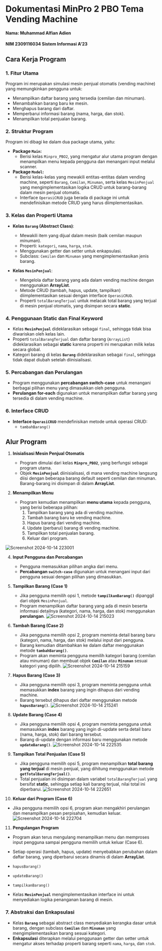 # Dokumentasi MinPro 2 PBO Tema Vending Machine

#### Nama: Muhammad Alfian Adien  
#### NIM 2309116034 Sistem Informasi A'23

## Cara Kerja Program

### 1. **Fitur Utama**
Program ini merupakan simulasi mesin penjual otomatis (vending machine) yang memungkinkan pengguna untuk:
- Menampilkan daftar barang yang tersedia (cemilan dan minuman).
- Menambahkan barang baru ke mesin.
- Menghapus barang dari daftar.
- Memperbarui informasi barang (nama, harga, dan stok).
- Menampilkan total penjualan barang.

### 2. **Struktur Program**
Program ini dibagi ke dalam dua package utama, yaitu:
- **Package `Main`:**
  - Berisi kelas `Minpro_PBO2`, yang mengatur alur utama program dengan menampilkan menu kepada pengguna dan menangani input melalui scanner.
- **Package `Model`:**
  - Berisi kelas-kelas yang mewakili entitas-entitas dalam vending machine, seperti `Barang`, `Cemilan`, `Minuman`, serta kelas `MesinPenjual` yang mengimplementasikan logika CRUD untuk barang-barang dalam mesin penjual otomatis.
  - Interface `OperasiCRUD` juga berada di package ini untuk mendefinisikan metode CRUD yang harus diimplementasikan.

### 3. **Kelas dan Properti Utama**
- **Kelas `Barang` (Abstract Class)**:
  - Mewakili item yang dijual dalam mesin (baik cemilan maupun minuman).
  - Properti: `kategori`, `nama`, `harga`, `stok`.
  - Menggunakan getter dan setter untuk enkapsulasi.
  - Subclass: `Cemilan` dan `Minuman` yang mengimplementasikan jenis barang.

- **Kelas `MesinPenjual`**:
  - Mengelola daftar barang yang ada dalam vending machine dengan menggunakan **ArrayList**.
  - Metode CRUD (tambah, hapus, update, tampilkan) diimplementasikan sesuai dengan interface `OperasiCRUD`.
  - Properti `totalBarangTerjual` untuk melacak total barang yang terjual di mesin penjual otomatis, yang disimpan secara **static**.

### 4. **Penggunaan Static dan Final Keyword**
- Kelas **`MesinPenjual`** dideklarasikan sebagai `final`, sehingga tidak bisa diwariskan oleh kelas lain.
- Properti `totalBarangTerjual` dan daftar barang (`ArrayList`) dideklarasikan sebagai **static** karena properti ini merupakan milik kelas secara global.
- Kategori barang di kelas **`Barang`** dideklarasikan sebagai `final`, sehingga tidak dapat diubah setelah diinisialisasi.

### 5. **Percabangan dan Perulangan**
- Program menggunakan **percabangan switch-case** untuk menangani berbagai pilihan menu yang dimasukkan oleh pengguna.
- **Perulangan for-each** digunakan untuk menampilkan daftar barang yang tersedia di dalam vending machine.

### 6. **Interface CRUD**
- **Interface `OperasiCRUD`** mendefinisikan metode untuk operasi CRUD:
  - `tambahBarang()`

## Alur Program

1. **Inisialisasi Mesin Penjual Otomatis**
   - Program dimulai dari kelas **`Minpro_PBO2`**, yang berfungsi sebagai program utama.
   - Objek **`MesinPenjual`** diinisialisasi, di mana vending machine langsung diisi dengan beberapa barang default seperti cemilan dan minuman. Barang-barang ini disimpan di dalam **ArrayList**.

2. **Menampilkan Menu**
   - Program kemudian menampilkan **menu utama** kepada pengguna, yang berisi beberapa pilihan:
     1. Tampilkan barang yang ada di vending machine.
     2. Tambah barang baru ke vending machine.
     3. Hapus barang dari vending machine.
     4. Update (perbarui) barang di vending machine.
     5. Tampilkan total penjualan barang.
     6. Keluar dari program.

![Screenshot 2024-10-14 223001](https://github.com/user-attachments/assets/ccc79651-e063-4fe6-b0b0-a4e159073373)

4. **Input Pengguna dan Percabangan**
   - Pengguna memasukkan pilihan angka dari menu.
   - **Percabangan `switch-case`** digunakan untuk menangani input dari pengguna sesuai dengan pilihan yang dimasukkan.

5. **Tampilkan Barang (Case 1)**
   - Jika pengguna memilih opsi 1, metode **`tampilkanBarang()`** dipanggil dari objek `MesinPenjual`.
   - Program menampilkan daftar barang yang ada di mesin beserta informasi detailnya (kategori, nama, harga, dan stok) menggunakan **perulangan**.
![Screenshot 2024-10-14 215023](https://github.com/user-attachments/assets/d831b2d9-dbca-497c-91d8-da03c13de0a6)


6. **Tambah Barang (Case 2)**
   - Jika pengguna memilih opsi 2, program meminta detail barang baru (kategori, nama, harga, dan stok) melalui input dari pengguna.
   - Barang kemudian ditambahkan ke dalam daftar menggunakan metode **`tambahBarang()`**.
   - Program akan meminta pengguna memilih kategori barang (cemilan atau minuman) dan membuat objek **`Cemilan`** atau **`Minuman`** sesuai kategori yang dipilih.
![Screenshot 2024-10-14 215159](https://github.com/user-attachments/assets/09aa51b9-10b1-40a2-9295-f5bb7d3ea269)


7. **Hapus Barang (Case 3)**
   - Jika pengguna memilih opsi 3, program meminta pengguna untuk memasukkan **index** barang yang ingin dihapus dari vending machine.
   - Barang tersebut dihapus dari daftar menggunakan metode **`hapusBarang()`**.
![Screenshot 2024-10-14 215241](https://github.com/user-attachments/assets/365b7604-6a97-4620-b4a0-9129a0f1b86d)


8. **Update Barang (Case 4)**
   - Jika pengguna memilih opsi 4, program meminta pengguna untuk memasukkan **index** barang yang ingin di-update serta detail baru (nama, harga, stok) dari barang tersebut.
   - Barang di-update dengan informasi baru menggunakan metode **`updateBarang()`**.
![Screenshot 2024-10-14 222535](https://github.com/user-attachments/assets/bdb42451-866d-4266-af35-4d82b6a1c607)


9. **Tampilkan Total Penjualan (Case 5)**
   - Jika pengguna memilih opsi 5, program menampilkan **total barang yang terjual** di mesin penjual, yang dihitung menggunakan metode **`getTotalBarangTerjual()`**.
   - Total penjualan ini disimpan dalam variabel `totalBarangTerjual` yang bersifat **static**, sehingga setiap kali barang terjual, nilai total ini diperbarui.
![Screenshot 2024-10-14 222651](https://github.com/user-attachments/assets/6b115360-2e34-42b6-8d73-a904a9fa2efa)

10. **Keluar dari Program (Case 6)**
   - Jika pengguna memilih opsi 6, program akan mengakhiri perulangan dan menampilkan pesan perpisahan, kemudian keluar.
![Screenshot 2024-10-14 222704](https://github.com/user-attachments/assets/4f427cf1-8c2b-465f-9e58-f9503a50a51f)

11. **Pengulangan Program**
   - Program akan terus mengulang menampilkan menu dan memproses input pengguna sampai pengguna memilih untuk keluar (Case 6).
   - Setiap operasi (tambah, hapus, update) menyebabkan perubahan dalam daftar barang, yang diperbarui secara dinamis di dalam **ArrayList**.


  - `hapusBarang()`
  - `updateBarang()`
  - `tampilkanBarang()`
- Kelas **`MesinPenjual`** mengimplementasikan interface ini untuk menyediakan logika penanganan barang di mesin.

### 7. **Abstraksi dan Enkapsulasi**
- Kelas **`Barang`** sebagai abstract class menyediakan kerangka dasar untuk barang, dengan subclass **`Cemilan`** dan **`Minuman`** yang mengimplementasikan barang sesuai kategori.
- **Enkapsulasi** diterapkan melalui penggunaan getter dan setter untuk mengatur akses terhadap properti barang seperti `nama`, `harga`, dan `stok`.
